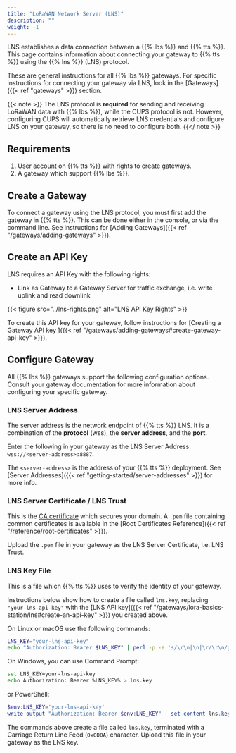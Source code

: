 ```yaml
---
title: "LoRaWAN Network Server (LNS)"
description: ""
weight: -1
---
```


LNS establishes a data connection between a {{% lbs %}} and {{% tts %}}. This page contains information about connecting your gateway to {{% tts %}} using the {{% lns %}} (LNS) protocol.

<!--more-->

These are general instructions for all {{% lbs %}} gateways. For specific instructions for connecting your gateway via LNS, look in the [Gateways]({{< ref "gateways" >}}) section.

{{< note >}} The LNS protocol is **required** for sending and receiving LoRaWAN data with {{% lbs %}}, while the CUPS protocol is not. However, configuring CUPS will automatically retrieve LNS credentials and configure LNS on your gateway, so there is no need to configure both. {{</ note >}}

## Requirements

1. User account on {{% tts %}} with rights to create gateways.
2. A gateway which support {{% lbs %}}.

## Create a Gateway

To connect a gateway using the LNS protocol, you must first add the gateway in {{% tts %}}. This can be done either in the console, or via the command line. See instructions for [Adding Gateways]({{< ref "/gateways/adding-gateways" >}}). 

## Create an API Key

LNS requires an API Key with the following rights:

- Link as Gateway to a Gateway Server for traffic exchange, i.e. write uplink and read downlink

{{< figure src="../lns-rights.png" alt="LNS API Key Rights" >}}

To create this API key for your gateway, follow instructions for [Creating a Gateway API key ]({{< ref "/gateways/adding-gateways#create-gateway-api-key" >}}).

## Configure Gateway

All {{% lbs %}} gateways support the following configuration options. Consult your gateway documentation for more information about configuring your specific gateway. 

### LNS Server Address

The server address is the network endpoint of {{% tts %}} LNS. It is a combination of the **protocol** (wss), the **server address**, and the **port**.

Enter the following in your gateway as the LNS Server Address: `wss://<server-address>:8887`.

The `<server-address>` is the address of your {{% tts %}} deployment. See [Server Addresses]({{< ref "getting-started/server-addresses" >}}) for more info.

### LNS Server Certificate / LNS Trust

This is the [CA certificate](https://en.wikipedia.org/wiki/Certificate_authority) which secures your domain. A `.pem` file containing common certificates is available in the [Root Certificates Reference]({{< ref "/reference/root-certificates" >}}).

Upload the `.pem` file in your gateway as the LNS Server Certificate, i.e. LNS Trust.

### LNS Key File

This is a file which {{% tts %}} uses to verify the identity of your gateway.

Instructions below show how to create a file called `lns.key`, replacing `"your-lns-api-key"` with the [LNS API key]({{< ref "/gateways/lora-basics-station/lns#create-an-api-key" >}}) you created above.

On Linux or macOS use the following commands:

```bash
LNS_KEY="your-lns-api-key"
echo "Authorization: Bearer $LNS_KEY" | perl -p -e 's/\r\n|\n|\r/\r\n/g'  > lns.key
```

On Windows, you can use Command Prompt:

```bash
set LNS_KEY=your-lns-api-key
echo Authorization: Bearer %LNS_KEY% > lns.key
```

or PowerShell:

```powershell
$env:LNS_KEY='your-lns-api-key'
write-output "Authorization: Bearer $env:LNS_KEY" | set-content lns.key
```

The commands above create a file called `lns.key`, terminated with a Carriage Return Line Feed (`0x0D0A`) character. Upload this file in your gateway as the LNS key.
